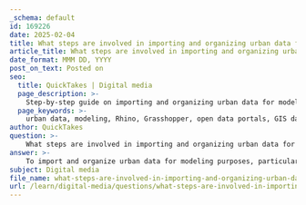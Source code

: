 ```yaml
---
_schema: default
id: 169226
date: 2025-02-04
title: What steps are involved in importing and organizing urban data for modeling purposes?
article_title: What steps are involved in importing and organizing urban data for modeling purposes?
date_format: MMM DD, YYYY
post_on_text: Posted on
seo:
  title: QuickTakes | Digital media
  page_description: >-
    Step-by-step guide on importing and organizing urban data for modeling in Rhino and Grasshopper, covering data access, downloading, importing, organization, visualization, analysis, export, and iterative refinement.
  page_keywords: >-
    urban data, modeling, Rhino, Grasshopper, open data portals, GIS datasets, data import, coordinate systems, layer management, visualization, spatial analysis, parametric design, data export, iterative refinement
author: QuickTakes
question: >-
    What steps are involved in importing and organizing urban data for modeling purposes?
answer: >-
    To import and organize urban data for modeling purposes, particularly when using tools like Rhino and Grasshopper, you can follow these detailed steps:\n\n### 1. **Accessing Urban Data**\n   - **Open Data Portals**: Start by identifying and accessing relevant open data portals, such as the City of Vancouver's open data portal, which provides various GIS datasets.\n   - **Data Types**: Look for specific types of urban data, such as building footprints, land use, transportation networks, and elevation data.\n\n### 2. **Downloading Data**\n   - **File Formats**: Ensure that the data you download is in a compatible format, such as shapefiles (.shp), GeoJSON, or other GIS formats that can be imported into Rhino.\n   - **Metadata Review**: Before downloading, review the metadata associated with the datasets to understand their attributes, coordinate systems, and any limitations.\n\n### 3. **Importing Data into Rhino**\n   - **Coordinate Systems**: Check the coordinate system of your data. Make sure that your Rhino project is set to the same projection to maintain spatial accuracy.\n   - **Import Process**: Use the appropriate import tools in Rhino or Grasshopper to bring the data into your workspace. For example, you can use the "Import" function for shapefiles.\n\n### 4. **Organizing Data Layers**\n   - **Layer Management**: Once the data is imported, organize it into layers within Rhino. Create separate layers for different data types (e.g., building footprints, roads, vegetation) to facilitate easier manipulation and visualization.\n   - **Naming Conventions**: Use clear naming conventions for layers to ensure that you can easily identify and manage them later.\n\n### 5. **Data Visualization**\n   - **3D Representation**: Utilize Grasshopper to create 3D models from the imported data. This can involve generating surfaces from contour lines or extruding building footprints to represent their heights.\n   - **Color Coding**: Apply color coding to different layers to enhance visual differentiation and understanding of the data.\n\n### 6. **Data Analysis and Manipulation**\n   - **Spatial Analysis**: Use Grasshopper's capabilities to perform spatial analysis, such as calculating distances, areas, or relationships between different urban elements.\n   - **Parametric Design**: Leverage the parametric design features of Grasshopper to create dynamic models that can be easily adjusted based on changing parameters.\n\n### 7. **Exporting and Sharing Models**\n   - **Export Options**: Once your model is complete, consider exporting it in various formats for sharing or further analysis. Common formats include .3dm for Rhino or .fbx for 3D visualization software.\n   - **Documentation**: Document your modeling process, including the sources of your data and any transformations applied, to ensure reproducibility and clarity for future users.\n\n### 8. **Iterative Refinement**\n   - **Feedback Loop**: Engage in an iterative process where you refine your model based on feedback or new data. This may involve revisiting earlier steps to incorporate additional datasets or adjust your modeling approach.\n\nBy following these steps, you can effectively import, organize, and utilize urban data for modeling purposes, enhancing your ability to analyze and visualize urban environments. This process is crucial for urban planning, architectural design, and environmental assessments.
subject: Digital media
file_name: what-steps-are-involved-in-importing-and-organizing-urban-data-for-modeling-purposes.md
url: /learn/digital-media/questions/what-steps-are-involved-in-importing-and-organizing-urban-data-for-modeling-purposes
---
```


&nbsp;